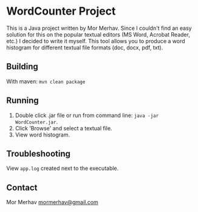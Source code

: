 WordCounter Project
==================

This is a Java project written by Mor Merhav.
Since I couldn't find an easy solution for this on the popular textual editors (MS Word, Acrobat Reader, etc.) I decided to write it myself.
This tool allows you to produce a word histogram for different textual file formats (doc, docx, pdf, txt).

Building
--------
With maven: `mvn clean package`

Running
-------

1. Double click .jar file or run from command line: `java -jar WordCounter.jar`.
2. Click 'Browse' and select a textual file.
3. View word histogram.


Troubleshooting
---------------
View `app.log` created next to the executable.

Contact
-------

Mor Merhav <mormerhav@gmail.com>
